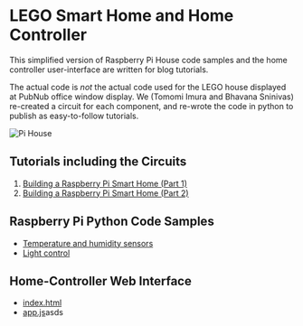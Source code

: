 # LEGO Smart Home and Home Controller

This simplified version of Raspberry Pi House code samples and the home controller user-interface are written for blog tutorials.

The actual code is *not* the actual code used for the LEGO house displayed at PubNub office window display. We (Tomomi Imura and Bhavana Sninivas) re-created a circuit for each component, and re-wrote the code in python to publish as easy-to-follow tutorials.

![Pi House](pi-house.jpg "Raspberry Pi Lego House")

## Tutorials including the Circuits

1. [Building a Raspberry Pi Smart Home (Part 1)](http://www.pubnub.com/blog/tutorial-building-raspberry-pi-smart-home-part-1/)
2. [Building a Raspberry Pi Smart Home (Part 2)](http://www.pubnub.com/blog/building-raspberry-pi-smart-house-part-2/)

## Raspberry Pi Python Code Samples

- [Temperature and humidity sensors](https://github.com/pubnub/pi-house/blob/gh-pages/python/temp-hum.py)
- [Light control](https://github.com/pubnub/pi-house/blob/gh-pages/python/pwm-led-gpio.py)

 
## Home-Controller Web Interface

- [index.html](index.html)
- [app.js](js/app.js)asds
